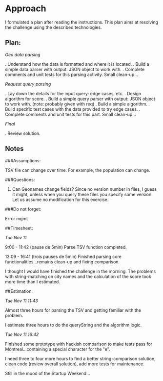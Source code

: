 # Approach

I formulated a plan after reading the instructions. This plan aims at
resolving the challenge using the described technologies.

## Plan:

*Geo data parsing*

.   Understand how the data is formatted and where it is located.
.   Build a simple data parser with output: JSON object to work with.
.   Complete comments and unit tests for this parsing activity.
Small clean-up...


*Request query parsing*

.  Lay down the details for the input query: edge cases, etc.
.  Design algorithm for score.
.  Build a simple query parser with output: JSON object to work with.
(note: probably given with req)
.  Build a simple algorithm.
.  Build specific test cases with the data provided to try edge cases.
.  Complete comments and unit tests for this part. Small clean-up...


*Final*

. Review solution.


## Notes

###Assumptions:

TSV file can change over time. For example, the population can change.

###Questions:

1. Can Geonames change fields? Since no version number in files, I 
guess it might, unless when you query these files you specify some
version. Let us assume no modification for this exercise.

###Do not forget:

Error mgmt

##Timesheet:

*Tue Nov 11*

9:00 - 11:42 (pause de 5min) Parse TSV function completed.

13:09 - 16:41 (trois pauses de 5min) Finished parsing core 
functionalities...remains clean-up and fixing comparison.

I thought I would have finished the challenge in the morning. The
problems with string-matching on city names and the calculation of the
score took more time than I estimated.


##Estimation:

*Tue Nov 11 11:43*

Almost three hours for parsing the TSV and getting familiar with the
problem.

I estimate three hours to do the queryString and the algorithm logic.


*Tue Nov 11 16:42*

Finished some prototype with hackish comparison to make tests pass for
Montreal...containing a special character for the "e".

I need three to four more hours to find a better string-comparison 
solution, clean code (review overall solution), add more 
tests for maintenance.

Still in the mood of the Startup Weekend...


